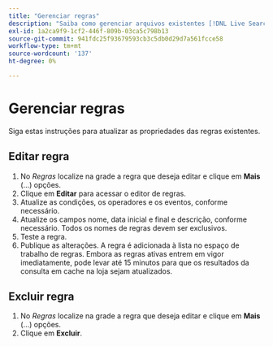 ```yaml
---
title: "Gerenciar regras"
description: "Saiba como gerenciar arquivos existentes [!DNL Live Search] regras."
exl-id: 1a2ca9f9-1cf2-446f-809b-03ca5c798b13
source-git-commit: 941fdc25f93679593cb3c5db0d29d7a561fcce58
workflow-type: tm+mt
source-wordcount: '137'
ht-degree: 0%

---
```


# Gerenciar regras

Siga estas instruções para atualizar as propriedades das regras existentes.

## Editar regra

1. No *Regras* localize na grade a regra que deseja editar e clique em **Mais** (...) opções.
1. Clique em **Editar** para acessar o editor de regras.
1. Atualize as condições, os operadores e os eventos, conforme necessário.
1. Atualize os campos nome, data inicial e final e descrição, conforme necessário. Todos os nomes de regras devem ser exclusivos.
1. Teste a regra.
1. Publique as alterações.
A regra é adicionada à lista no espaço de trabalho de regras. Embora as regras ativas entrem em vigor imediatamente, pode levar até 15 minutos para que os resultados da consulta em cache na loja sejam atualizados.

## Excluir regra

1. No *Regras* localize na grade a regra que deseja editar e clique em **Mais** (...) opções.
1. Clique em **Excluir**.

